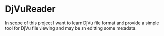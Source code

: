 # DjVuReader

In scope of this project I want to learn DjVu file format and provide a simple tool for DjVu file viewing and may be an editting some metadata.
